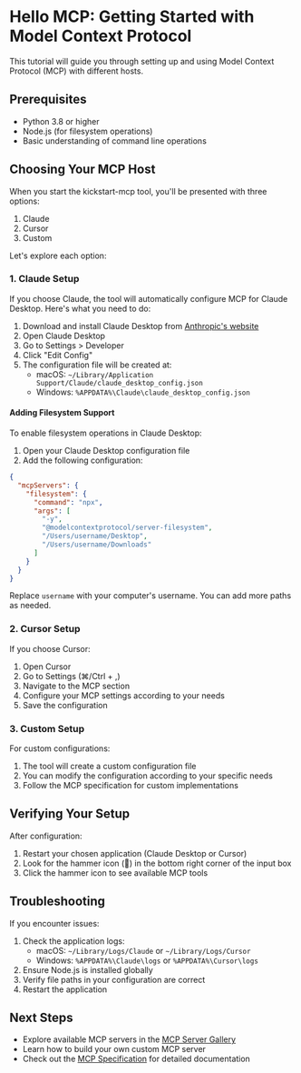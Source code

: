 # Hello MCP: Getting Started with Model Context Protocol

This tutorial will guide you through setting up and using Model Context Protocol (MCP) with different hosts.

## Prerequisites

- Python 3.8 or higher
- Node.js (for filesystem operations)
- Basic understanding of command line operations

## Choosing Your MCP Host

When you start the kickstart-mcp tool, you'll be presented with three options:

1. Claude
2. Cursor
3. Custom

Let's explore each option:

### 1. Claude Setup

If you choose Claude, the tool will automatically configure MCP for Claude Desktop. Here's what you need to do:

1. Download and install Claude Desktop from [Anthropic's website](https://www.anthropic.com/claude)
2. Open Claude Desktop
3. Go to Settings > Developer
4. Click "Edit Config"
5. The configuration file will be created at:
   - macOS: `~/Library/Application Support/Claude/claude_desktop_config.json`
   - Windows: `%APPDATA%\Claude\claude_desktop_config.json`

#### Adding Filesystem Support

To enable filesystem operations in Claude Desktop:

1. Open your Claude Desktop configuration file
2. Add the following configuration:

```json
{
  "mcpServers": {
    "filesystem": {
      "command": "npx",
      "args": [
        "-y",
        "@modelcontextprotocol/server-filesystem",
        "/Users/username/Desktop",
        "/Users/username/Downloads"
      ]
    }
  }
}
```

Replace `username` with your computer's username. You can add more paths as needed.

### 2. Cursor Setup

If you choose Cursor:

1. Open Cursor
2. Go to Settings (⌘/Ctrl + ,)
3. Navigate to the MCP section
4. Configure your MCP settings according to your needs
5. Save the configuration

### 3. Custom Setup

For custom configurations:

1. The tool will create a custom configuration file
2. You can modify the configuration according to your specific needs
3. Follow the MCP specification for custom implementations

## Verifying Your Setup

After configuration:

1. Restart your chosen application (Claude Desktop or Cursor)
2. Look for the hammer icon (🔨) in the bottom right corner of the input box
3. Click the hammer icon to see available MCP tools

## Troubleshooting

If you encounter issues:

1. Check the application logs:
   - macOS: `~/Library/Logs/Claude` or `~/Library/Logs/Cursor`
   - Windows: `%APPDATA%\Claude\logs` or `%APPDATA%\Cursor\logs`
2. Ensure Node.js is installed globally
3. Verify file paths in your configuration are correct
4. Restart the application

## Next Steps

- Explore available MCP servers in the [MCP Server Gallery](https://modelcontextprotocol.io/servers)
- Learn how to build your own custom MCP server
- Check out the [MCP Specification](https://modelcontextprotocol.io/specification) for detailed documentation 
